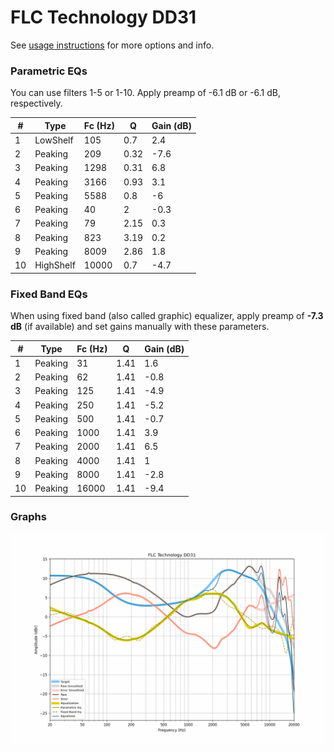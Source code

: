 # FLC Technology DD31
See [usage instructions](https://github.com/jaakkopasanen/AutoEq#usage) for more options and info.

### Parametric EQs
You can use filters 1-5 or 1-10. Apply preamp of -6.1 dB or -6.1 dB, respectively.

|   # | Type      |   Fc (Hz) |    Q |   Gain (dB) |
|-----|-----------|-----------|------|-------------|
|   1 | LowShelf  |       105 | 0.7  |         2.4 |
|   2 | Peaking   |       209 | 0.32 |        -7.6 |
|   3 | Peaking   |      1298 | 0.31 |         6.8 |
|   4 | Peaking   |      3166 | 0.93 |         3.1 |
|   5 | Peaking   |      5588 | 0.8  |        -6   |
|   6 | Peaking   |        40 | 2    |        -0.3 |
|   7 | Peaking   |        79 | 2.15 |         0.3 |
|   8 | Peaking   |       823 | 3.19 |         0.2 |
|   9 | Peaking   |      8009 | 2.86 |         1.8 |
|  10 | HighShelf |     10000 | 0.7  |        -4.7 |

### Fixed Band EQs
When using fixed band (also called graphic) equalizer, apply preamp of **-7.3 dB** (if available) and set gains manually with these parameters.

|   # | Type    |   Fc (Hz) |    Q |   Gain (dB) |
|-----|---------|-----------|------|-------------|
|   1 | Peaking |        31 | 1.41 |         1.6 |
|   2 | Peaking |        62 | 1.41 |        -0.8 |
|   3 | Peaking |       125 | 1.41 |        -4.9 |
|   4 | Peaking |       250 | 1.41 |        -5.2 |
|   5 | Peaking |       500 | 1.41 |        -0.7 |
|   6 | Peaking |      1000 | 1.41 |         3.9 |
|   7 | Peaking |      2000 | 1.41 |         6.5 |
|   8 | Peaking |      4000 | 1.41 |         1   |
|   9 | Peaking |      8000 | 1.41 |        -2.8 |
|  10 | Peaking |     16000 | 1.41 |        -9.4 |

### Graphs
![](./FLC%20Technology%20DD31.png)
